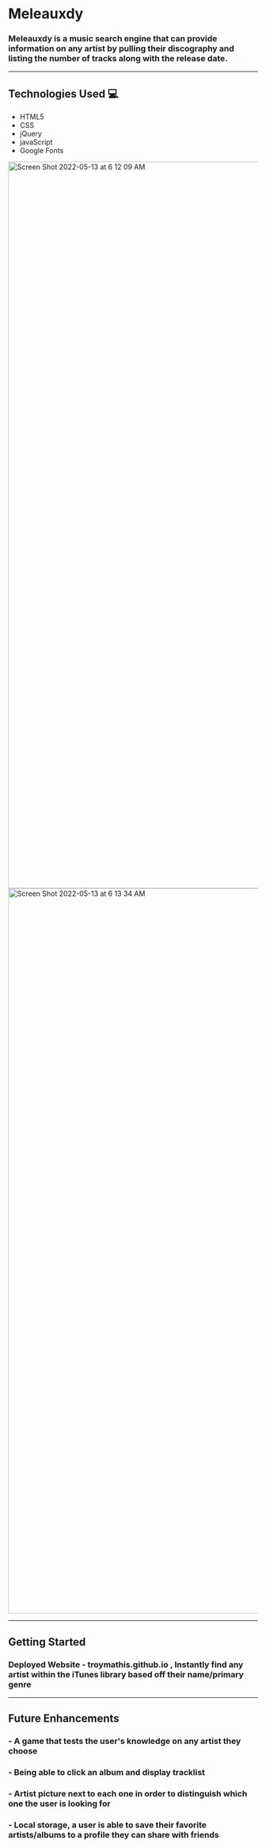 # Meleauxdy
### Meleauxdy is a music search engine that can provide information on any artist by pulling their discography and listing the number of tracks along with the release date.
---
## Technologies Used 💻
- HTML5
- CSS
- jQuery
- javaScript
- Google Fonts

<img width="1464" alt="Screen Shot 2022-05-13 at 6 12 09 AM" src="https://user-images.githubusercontent.com/104251298/168271780-481a2d06-bbe1-4691-b373-4efbaf7ffbe7.png"/>
<img width="1461" alt="Screen Shot 2022-05-13 at 6 13 34 AM" src="https://user-images.githubusercontent.com/104251298/168272015-bbfb3e4b-e9f4-4479-96e3-1eef92900f6e.png"/>

---
## Getting Started
### Deployed Website - troymathis.github.io , Instantly find any artist within the iTunes library based off their name/primary genre
---
## Future Enhancements
### - A game that tests the user's knowledge on any artist they choose
### - Being able to click an album and display tracklist
### - Artist picture next to each one in order to distinguish which one the user is looking for 
### - Local storage, a user is able to save their favorite artists/albums to a profile they can share with friends

